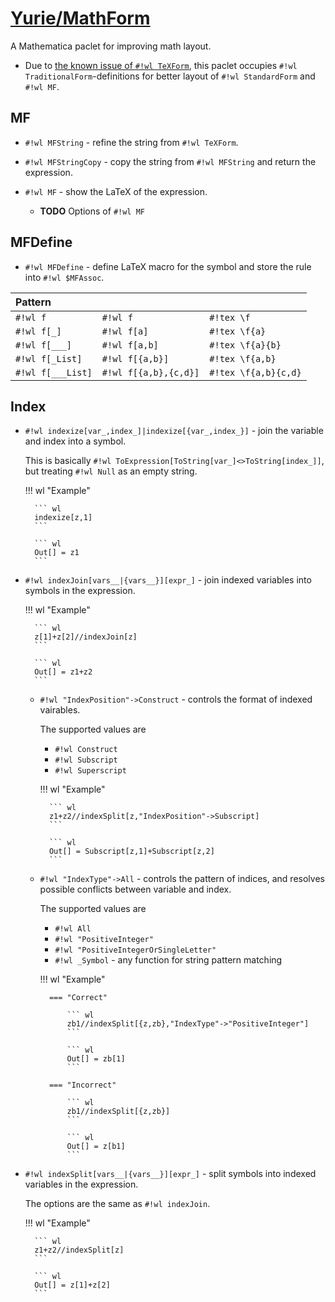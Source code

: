# [Yurie/MathForm](https://github.com/yuriever/Yurie-MathForm)

A Mathematica paclet for improving math layout.

* Due to [the known issue of `#!wl TeXForm`](https://mathematica.stackexchange.com/a/47740/86893), this paclet occupies `#!wl TraditionalForm`-definitions for better layout of `#!wl StandardForm` and `#!wl MF`.

## MF

* `#!wl MFString` - refine the string from `#!wl TeXForm`.

* `#!wl MFStringCopy` - copy the string from `#!wl MFString` and return the expression.

* `#!wl MF` - show the LaTeX of the expression.

    * **TODO** Options of `#!wl MF`

## MFDefine

* `#!wl MFDefine` - define LaTeX macro for the symbol and store the rule into `#!wl $MFAssoc`.

<center>

| Pattern           |                       |                      |
| :---------------- | :-------------------- | :------------------- |
| `#!wl f`          | `#!wl f`              | `#!tex \f`           |
| `#!wl f[_]`       | `#!wl f[a]`           | `#!tex \f{a}`        |
| `#!wl f[___]`     | `#!wl f[a,b]`         | `#!tex \f{a}{b}`     |
| `#!wl f[_List]`   | `#!wl f[{a,b}]`       | `#!tex \f{a,b}`      |
| `#!wl f[___List]` | `#!wl f[{a,b},{c,d}]` | `#!tex \f{a,b}{c,d}` |

</center>

## Index

* `#!wl indexize[var_,index_]|indexize[{var_,index_}]` - join the variable and index into a symbol.

    This is basically `#!wl ToExpression[ToString[var_]<>ToString[index_]]`, but treating `#!wl Null` as an empty string.

    !!! wl "Example"

        ``` wl
        indexize[z,1]
        ```

        ``` wl
        Out[] = z1
        ```

* `#!wl indexJoin[vars__|{vars__}][expr_]` - join indexed variables into symbols in the expression.

    !!! wl "Example"

        ``` wl
        z[1]+z[2]//indexJoin[z]
        ```

        ``` wl
        Out[] = z1+z2
        ```

    * `#!wl "IndexPosition"->Construct` - controls the format of indexed vairables.

        The supported values are

        * `#!wl Construct`
        * `#!wl Subscript`
        * `#!wl Superscript`

        !!! wl "Example"

            ``` wl
            z1+z2//indexSplit[z,"IndexPosition"->Subscript]
            ```

            ``` wl
            Out[] = Subscript[z,1]+Subscript[z,2]
            ```

    * `#!wl "IndexType"->All` - controls the pattern of indices, and resolves possible conflicts between variable and index.

        The supported values are

        * `#!wl All`
        * `#!wl "PositiveInteger"`
        * `#!wl "PositiveIntegerOrSingleLetter"`
        * `#!wl _Symbol` - any function for string pattern matching

        !!! wl "Example"

            === "Correct"

                ``` wl
                zb1//indexSplit[{z,zb},"IndexType"->"PositiveInteger"]
                ```

                ``` wl
                Out[] = zb[1]
                ```

            === "Incorrect"

                ``` wl
                zb1//indexSplit[{z,zb}]
                ```

                ``` wl
                Out[] = z[b1]
                ```

* `#!wl indexSplit[vars__|{vars__}][expr_]` - split symbols into indexed variables in the expression.

    The options are the same as `#!wl indexJoin`.

    !!! wl "Example"

        ``` wl
        z1+z2//indexSplit[z]
        ```

        ``` wl
        Out[] = z[1]+z[2]
        ```
